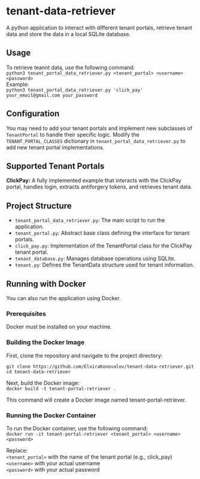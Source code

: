 # tenant-data-retriever
A python application to interact with different tenant portals, retrieve tenant data and store the data in a local SQLite database.

## Usage
To retrieve teannt data, use the following command:  
```python3 tenant_portal_data_retriever.py <tenant_portal> <username> <password>```  
Example:  
```python3 tenant_portal_data_retriever.py 'click_pay' your_email@gmail.com your_password```  

## Configuration
You may need to add your tenant portals and implement new subclasses of `TenantPortal` to handle their specific logic.
Modify the `TENANT_PORTAL_CLASSES` dictionary in `tenant_portal_data_retriever.py` to add new tenant portal implementations.

## Supported Tenant Portals
**ClickPay:** A fully implemented example that interacts with the ClickPay portal, handles login, extracts antiforgery tokens, and retrieves tenant data.

## Project Structure
- `tenant_portal_data_retriever.py`: The main script to run the application.  
- `tenant_portal.py`: Abstract base class defining the interface for tenant portals.  
- `click_pay.py`: Implementation of the TenantPortal class for the ClickPay tenant portal.  
- `tenant_database.py`: Manages database operations using SQLite.  
- `tenant.py`: Defines the TenantData structure used for tenant information.  

## Running with Docker
You can also run the application using Docker.

### Prerequisites
Docker must be installed on your machine.  

### Building the Docker Image
First, clone the repository and navigate to the project directory:

```
git clone https://github.com/ElviraKonovalov/tenant-data-retriever.git  
cd tenant-data-retriever
```
  
Next, build the Docker image:  
```docker build -t tenant-portal-retriever .```
  
This command will create a Docker image named tenant-portal-retriever.

### Running the Docker Container
To run the Docker container, use the following command:  
`docker run -it tenant-portal-retriever <tenant_portal> <username> <password>`  
  
Replace:  
`<tenant_portal>` with the name of the tenant portal (e.g., click_pay)  
`<username>` with your actual username  
`<password>` with your actual password  
